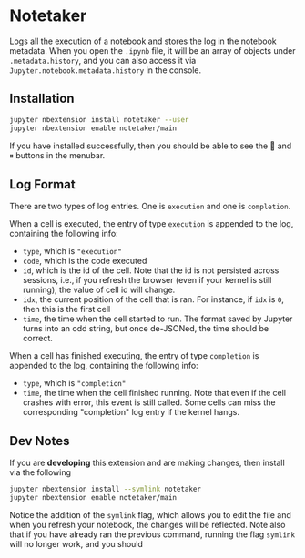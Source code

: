 # Notetaker

Logs all the execution of a notebook and stores the log in the notebook metadata. When you open the `.ipynb` file, it will be an array of objects under `.metadata.history`, and you can also access it via `Jupyter.notebook.metadata.history` in the console.

## Installation

```bash
jupyter nbextension install notetaker --user
jupyter nbextension enable notetaker/main
```

If you have installed successfully, then you should be able to see the 🧽 and ⏸ buttons in the menubar.

## Log Format

There are two types of log entries. One is `execution` and one is `completion`.

When a cell is executed, the entry of type `execution` is appended to the log, containing the following info:

- `type`, which is `"execution"`
- `code`, which is the code executed
- `id`, which is the id of the cell. Note that the id is not persisted across sessions, i.e., if you refresh the browser (even if your kernel is still running), the value of cell id will change.
- `idx`, the current position of the cell that is ran. For instance, if `idx` is `0`, then this is the first cell
- `time`, the time when the cell started to run. The format saved by Jupyter turns into an odd string, but once de-JSONed, the time should be correct.

When a cell has finished executing, the entry of type `completion` is appended to the log, containing the following info:

- `type`, which is `"completion"`
- `time`, the time when the cell finished running. Note that even if the cell crashes with error, this event is still called. Some cells can miss the corresponding "completion" log entry if the kernel hangs.

## Dev Notes

If you are **developing** this extension and are making changes, then install via the following

```bash
jupyter nbextension install --symlink notetaker
jupyter nbextension enable notetaker/main
```

Notice the addition of the `symlink` flag, which allows you to edit the file and when you refresh your notebook, the changes will be reflected. Note also that if you have already ran the previous command, running the flag `symlink` will no longer work, and you should 